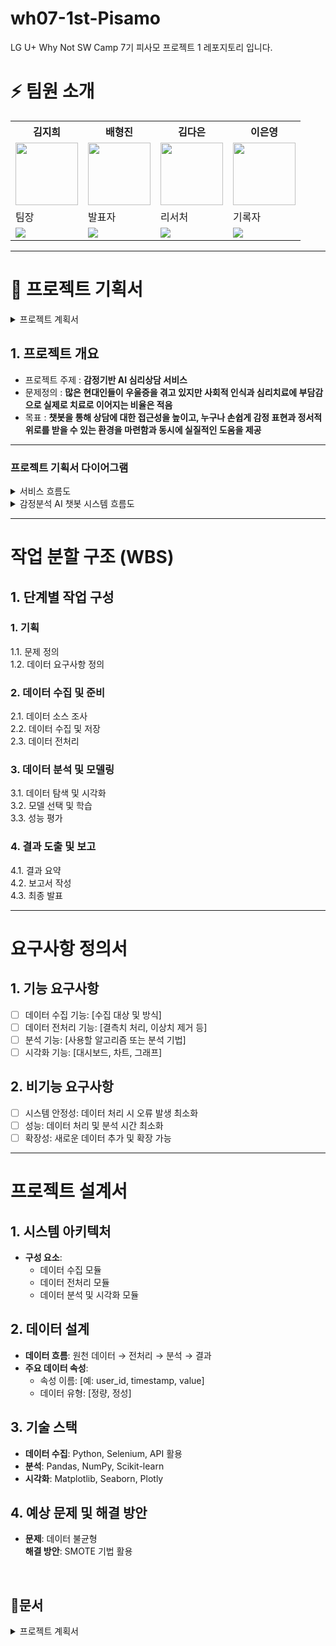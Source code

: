 # wh07-1st-Pisamo
LG U+ Why Not SW Camp 7기 피사모  프로젝트 1 레포지토리 입니다.

# ⚡ 팀원 소개

<table>
  <tr>
    <th>김지희</th>
    <th>배형진</th>
    <th>김다은</th>
    <th>이은영</th>
  </tr>
  <tr>
    <td><img src="https://github.com/whynotsw-camp/wh07-1st-Pisamo/blob/main/%EB%BD%80.jpg" width="100"/></td>
    <td><img src="https://github.com/whynotsw-camp/wh07-1st-Pisamo/blob/main/%EB%B3%B4%EB%9D%BC%EB%8F%8C%EC%9D%B4.jpg" width="100"/></td>
    <td><img src="https://github.com/whynotsw-camp/wh07-1st-Pisamo/blob/main/%EB%9A%9C%EB%B9%84.jpg" width="100"/></td>
    <td><img src="https://github.com/whynotsw-camp/wh07-1st-Pisamo/blob/main/%EB%82%98%EB%82%98.jpg" width="100"/></td>
  </tr>
  <tr>
    <td>팀장</td>
    <td>발표자</td>
    <td>리서처</td>
    <td>기록자</td>
  </tr>
  <tr>
    <td>
      <a href="https://github.com/jihuikim45">
        <img src="https://img.shields.io/badge/GitHub-Link-black?logo=github&style=flat"/>
      </a>
    </td>
    <td>
      <a href="https://github.com/bhjin97">
        <img src="https://img.shields.io/badge/GitHub-Link-black?logo=github&style=flat"/>
      </a>
    </td>
    <td>
      <a href="https://github.com/damdam1219">
        <img src="https://img.shields.io/badge/GitHub-Link-black?logo=github&style=flat"/>
      </a>
    </td>
    <td>
      <a href="https://github.com/2rlo0">
        <img src="https://img.shields.io/badge/GitHub-Link-black?logo=github&style=flat"/>
      </a>
    </td>
  </tr>
</table>

-------------------------------------------------------------

# 📃 프로젝트 기획서
<details><summary>프로젝트 계획서
</summary>

[프로젝트기획서(최종).pdf](https://github.com/whynotsw-camp/wh07-1st-Pisamo/blob/main/%ED%94%84%EB%A1%9C%EC%A0%9D%ED%8A%B8%20%EA%B8%B0%ED%9A%8D%EC%84%9C.pdf)
</details>

## 1. 프로젝트 개요
- 프로젝트 주제 : **감정기반 AI 심리상담 서비스**
- 문제정의 : **많은 현대인들이 우울증을 겪고 있지만 사회적 인식과 심리치료에 부담감으로 실제로 치료로 이어지는 비율은 적음**
- 목표 : **챗봇을 통해 상담에 대한 접근성을 높이고, 누구나 손쉽게 감정 표현과 정서적 위로를 받을 수 있는 환경을 마련함과 동시에 실질적인 도움을 제공**

---------------------------------------------------------------------------------------------


### 프로젝트 기획서 다이어그램
<details><summary>서비스 흐름도
</summary>
<img src="https://github.com/whynotsw-camp/wh07-1st-Pisamo/blob/main/%EA%B0%90%EC%A0%95%EB%B6%84%EC%84%9D%20AI%20%EC%B1%97%EB%B4%87%20%EC%8B%9C%EC%8A%A4%ED%85%9C%20%ED%9D%90%EB%A6%84%EB%8F%84.jpg" />
  </details>

  <details><summary>감정분석 AI 챗봇 시스템 흐름도
</summary>
<img src="https://github.com/whynotsw-camp/wh07-1st-Pisamo/blob/main/%EA%B0%90%EC%A0%95%EB%B6%84%EC%84%9D%20AI%20%EC%B1%97%EB%B4%87%20%EC%8B%9C%EC%8A%A4%ED%85%9C%20%ED%9D%90%EB%A6%84%EB%8F%84.jpg" />
  </details>
  
  --------------------------

# 작업 분할 구조 (WBS)

## 1. 단계별 작업 구성
### 1. 기획
1.1. 문제 정의  
1.2. 데이터 요구사항 정의  

### 2. 데이터 수집 및 준비
2.1. 데이터 소스 조사  
2.2. 데이터 수집 및 저장  
2.3. 데이터 전처리  

### 3. 데이터 분석 및 모델링
3.1. 데이터 탐색 및 시각화  
3.2. 모델 선택 및 학습  
3.3. 성능 평가  

### 4. 결과 도출 및 보고
4.1. 결과 요약  
4.2. 보고서 작성  
4.3. 최종 발표

  ------------------------------

# 요구사항 정의서

## 1. 기능 요구사항
- [ ] 데이터 수집 기능: [수집 대상 및 방식]
- [ ] 데이터 전처리 기능: [결측치 처리, 이상치 제거 등]
- [ ] 분석 기능: [사용할 알고리즘 또는 분석 기법]
- [ ] 시각화 기능: [대시보드, 차트, 그래프]

## 2. 비기능 요구사항
- [ ] 시스템 안정성: 데이터 처리 시 오류 발생 최소화
- [ ] 성능: 데이터 처리 및 분석 시간 최소화
- [ ] 확장성: 새로운 데이터 추가 및 확장 가능

----------------------------

# 프로젝트 설계서

## 1. 시스템 아키텍처
- **구성 요소**:
  - 데이터 수집 모듈
  - 데이터 전처리 모듈
  - 데이터 분석 및 시각화 모듈

## 2. 데이터 설계
- **데이터 흐름**: 원천 데이터 → 전처리 → 분석 → 결과
- **주요 데이터 속성**:
  - 속성 이름: [예: user_id, timestamp, value]
  - 데이터 유형: [정량, 정성]

## 3. 기술 스택
- **데이터 수집**: Python, Selenium, API 활용
- **분석**: Pandas, NumPy, Scikit-learn
- **시각화**: Matplotlib, Seaborn, Plotly

## 4. 예상 문제 및 해결 방안
- **문제**: 데이터 불균형  
  **해결 방안**: SMOTE 기법 활용

  
  <br>
   
## 📜문서

<details><summary>프로젝트 계획서
</summary>
